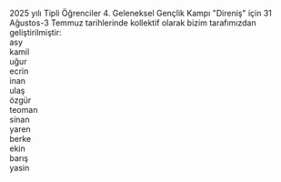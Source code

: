 2025 yılı Tipli Öğrenciler 4. Geleneksel Gençlik Kampı "Direniş" için 31 Ağustos-3 Temmuz tarihlerinde kollektif olarak bizim tarafımızdan geliştirilmiştir:<br>
asy<br>
kamil<br>
uğur<br>
ecrin<br>
inan<br>
ulaş<br>
özgür<br>
teoman<br>
sinan<br>
yaren<br>
berke<br>
ekin<br>
barış<br>
yasin<br>
